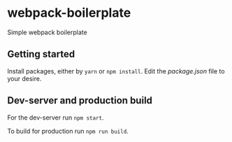 # webpack-boilerplate

Simple webpack boilerplate

## Getting started

Install packages, either by `yarn` or `npm install`. Edit the _package.json_ file to your desire.

## Dev-server and production build

For the dev-server run `npm start`.

To build for production run `npm run build`.
